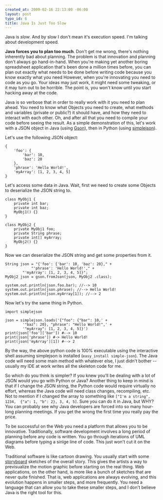 ```yaml
--- 
created_at: 2009-02-16 22:13:00 -06:00
layout: post
typo_id: 6
title: Java Is Just Too Slow
---
```

<p>Java is <em>slow</em>. And by slow I don't mean it's execution speed. I'm talking about development speed.</p>
<p><strong>Java forces you to plan too much</strong>. Don't get me wrong, there's nothing inherently bad about planning. The problem is that innovation and planning don't always go hand-in-hand. When you're making yet another boring spreadsheet application that's been done a million times before, you can plan out exactly what needs to be done before writing code because you know exactly what you need However, when you're innovating you need to code as you go. Your ideas may just work, it might need some tweaking, or it may turn out to be horrible. The point is, you won't know until you start hacking away at the code.</p>
<p>Java is so verbose that in order to really work with it you need to plan ahead. You need to know what Objects you need to create, what methods and variables (private or public?) it should have, and how they need to interact with each other. Oh, and after all that you need to compile your code before seeing the result. As a simple demonstration of this, let's work with a JSON object in Java (using <a href="http://code.google.com/p/google-gson/">Gson</a>), then in Python (using <a href="http://pypi.python.org/pypi/simplejson/">simplejson</a>).</p>
<p>Let's use the following JSON object:</p>

	{
		'foo': {
			'bar': 10,
			'baz': 20
		},
		'phrase': 'Hello World!',
		'myArray': [1, 2, 3, 4, 5]
	}

<p>Let's access some data in Java. Wait, first we need to create some Objects to deserialize the JSON string to.</p>

	class MyObj1 {
		private int bar;
		private int baz;
		MyObj1() {}
	}

	class MyObj2 {
		private MyObj1 foo;
		private String phrase;
		private int[] myArray;
		MyObj2() {}
	}

<p>Now we can deserialize the JSON string and get some properties from it.</p>

	String json = "{'foo': {'bar': 10, 'baz': 20}," +
				"'phrase': 'Hello World!'," +
			"'myArray': [1, 2, 3, 4, 5]}";
	MyObj2 json = gson.fromJson(json, MyObj2 .class);

	system.out.println(json.foo.bar); //--> 10
	system.out.println(json.phrase); //--> Hello World!
	system.out.println(json.myArray[1]); //--> 2

<p>Now let's try the same thing in Python.</p>

	import simplejson
			
	json = simplejson.loads('{"foo": {"bar": 10,' +
			'"baz": 20}, "phrase": "Hello World!",' +
			'"myArray": [1, 2, 3, 4, 5]}')
	print(json['foo']['bar']) #--> 10
	print(json['phrase']) #-> Hello World!
	print(json['myArray'][1]) #--> 2

<p>By the way, the above python code is 100% executable using the interactive shell assuming simplejson is installed (<code>easy_install simple-json</code>). The Java code will need some main method with whatever else, I just didn't bother -- usually my IDE at work writes all the skeleton code for me.</p>
<p>So which do you think is simpler? If you knew you'll be dealing with a lot of JSON would you go with Python or Java? Another thing to keep in mind is that if I change the JSON string, the Python code would require virtually no effort, whereas the Java code will need class changes, recompiling, etc. Not to mention if I changed the array to something like <code>["I'm a string", 1234,&nbsp; {"a": 1, "b": 2}, 3, 4, 5]</code>. Sure you can do it in Java, but WHY? You can probably see why Java developers are forced into so many hour-long planning meetings. If you get the wrong the first time you really pay the price.</p>
<p>To be successful on the Web you need a platform that allows you to be innovative. Traditionally, software development involves a long period of planning before any code is written. You go through iterations of UML diagrams before typing a sinlge line of code. This just won't cut it on the Web.</p>
<p>Traditional software is like cartoon drawing. You usually start with some <a href="http://en.wikipedia.org/wiki/Storyboard">storyboard</a> sketches of the overall story. This gives the artists a way to previsualize the motion graphic before starting on the real thing. Web applications, on the other hand, is more like a bunch of sketches that are never quite finished. That is, web applications are always evolving, and this evolution happens in smaller steps, and more frequently. You need a language that can allow you to take these smaller steps, and I don't believe Java is the right tool for this.</p>

